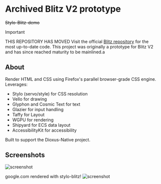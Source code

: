 #  Archived Blitz V2 prototype
~~Stylo-Blitz-demo~~


> [!IMPORTANT]
> THIS REPOSITORY HAS MOVED
> Visit the official [Blitz repository](http://github.com/dioxuslabs/blitz) for the most up-to-date code.
> This project was originally a prototype for Blitz V2 and has since reached maturity to be mainlined.a



About
---

Render HTML and CSS using Firefox's parallel browser-grade CSS engine. Leverages:

- Stylo (servo/style) for CSS resolution
- Vello for drawing
- Glyphon and Cosmic Text for text
- Glazier for input handling
- Taffy for Layout
- WGPU for rendering
- Shipyard for ECS data layout
- AccessibilityKit for accessibility

Built to support the Dioxus-Native project.

Screenshots
---
![screenshot](examples/screenshot.png)

google.com rendered with stylo-blitz!
![screenshot](examples/google.png)

